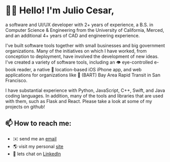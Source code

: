 # 👋🏼 Hello! I'm Julio Cesar,
a software and UI/UX developer with 2+ years of experience, a B.S. in Computer Science & Engineering from the University of California, Merced, and an additional 4+ years of CAD and engineering experience.

I've built software tools together with small businesses and big government organizations. Many of the initiatives on which I have worked, from conception to deployment, have involved the development of new ideas. I've created a variety of software tools, including an 👁 eye-controlled e-book reader, a native 📍 location-based iOS iPhone app, and web applications for organizations like 🚄 (BART) Bay Area Rapid Transit in San Francisco.

I have substantial experience with Python, JavaScript, C++, Swift, and Java coding languages. In addition, many of the tools and libraries that are used with them, such as Flask and React. Please take a look at some of my projects on github!

## 📫 How to reach me:
- ✉️ send me an <a href="mailto:juliocesarlopez@me.com?subject=👋🏼 Hey Julio, I checked out your site&body=I thought we could possibly work together on.....">email</a>
- 🌎 visit my personal <a href="https://juliocesarlq.github.io"> site</a> 
- 💼 lets chat on <a href="https://www.linkedin.com/in/julio-ces-lopez">LinkedIn</a> 


<!--
Here are some ideas to get you started:

- 🔭 I’m currently working on ...
- 🌱 I’m currently learning ...
- 👯 I’m looking to collaborate on ...
- 🤔 I’m looking for help with ...
- 💬 Ask me about ...
- 📫 How to reach me: ...
- 😄 Pronouns: ...
- ⚡ Fun fact: ...

--!>
